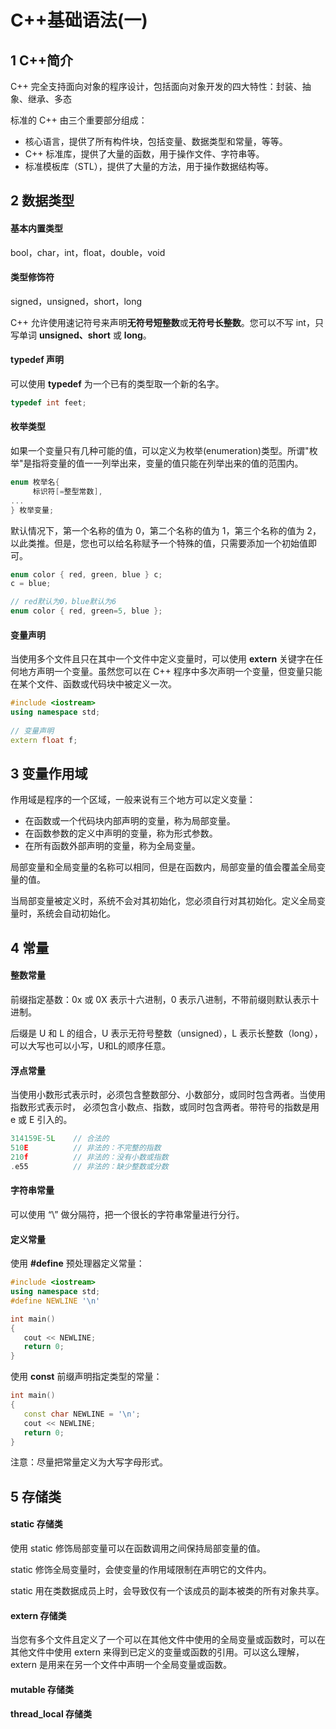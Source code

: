 # C++基础语法(一)


## 1 C++简介

C++ 完全支持面向对象的程序设计，包括面向对象开发的四大特性：封装、抽象、继承、多态

标准的 C++ 由三个重要部分组成：

- 核心语言，提供了所有构件块，包括变量、数据类型和常量，等等。
- C++ 标准库，提供了大量的函数，用于操作文件、字符串等。
- 标准模板库（STL），提供了大量的方法，用于操作数据结构等。

## 2 数据类型

#### 基本内置类型

bool，char，int，float，double，void

#### 类型修饰符

signed，unsigned，short，long

C++ 允许使用速记符号来声明**无符号短整数**或**无符号长整数**。您可以不写 int，只写单词 **unsigned、short** 或 **long**。

#### typedef 声明

可以使用 **typedef** 为一个已有的类型取一个新的名字。

```c++
typedef int feet;
```

#### 枚举类型

如果一个变量只有几种可能的值，可以定义为枚举(enumeration)类型。所谓"枚举"是指将变量的值一一列举出来，变量的值只能在列举出来的值的范围内。

```c++
enum 枚举名{ 
     标识符[=整型常数], 
... 
} 枚举变量;
```

默认情况下，第一个名称的值为 0，第二个名称的值为 1，第三个名称的值为 2，以此类推。但是，您也可以给名称赋予一个特殊的值，只需要添加一个初始值即可。

```c++
enum color { red, green, blue } c;
c = blue;

// red默认为0，blue默认为6
enum color { red, green=5, blue };
```

#### 变量声明

当使用多个文件且只在其中一个文件中定义变量时，可以使用 **extern** 关键字在任何地方声明一个变量。虽然您可以在 C++ 程序中多次声明一个变量，但变量只能在某个文件、函数或代码块中被定义一次。

```c++
#include <iostream>
using namespace std;
 
// 变量声明
extern float f;
```

## 3 变量作用域

作用域是程序的一个区域，一般来说有三个地方可以定义变量：

- 在函数或一个代码块内部声明的变量，称为局部变量。
- 在函数参数的定义中声明的变量，称为形式参数。
- 在所有函数外部声明的变量，称为全局变量。

局部变量和全局变量的名称可以相同，但是在函数内，局部变量的值会覆盖全局变量的值。

当局部变量被定义时，系统不会对其初始化，您必须自行对其初始化。定义全局变量时，系统会自动初始化。

## 4 常量

#### 整数常量

前缀指定基数：0x 或 0X 表示十六进制，0 表示八进制，不带前缀则默认表示十进制。

后缀是 U 和 L 的组合，U 表示无符号整数（unsigned），L 表示长整数（long），可以大写也可以小写，U和L的顺序任意。

#### 浮点常量

当使用小数形式表示时，必须包含整数部分、小数部分，或同时包含两者。当使用指数形式表示时， 必须包含小数点、指数，或同时包含两者。带符号的指数是用 e 或 E 引入的。

```c++
314159E-5L    // 合法的 
510E          // 非法的：不完整的指数
210f          // 非法的：没有小数或指数
.e55          // 非法的：缺少整数或分数
```

#### 字符串常量

可以使用 “\” 做分隔符，把一个很长的字符串常量进行分行。

#### 定义常量

使用 **#define** 预处理器定义常量：

```c++
#include <iostream>
using namespace std;
#define NEWLINE '\n'

int main()
{
   cout << NEWLINE;
   return 0;
}
```

使用 **const** 前缀声明指定类型的常量：

```c++
int main()
{
   const char NEWLINE = '\n';
   cout << NEWLINE;
   return 0;
}
```

注意：尽量把常量定义为大写字母形式。

## 5 存储类

#### static 存储类

使用 static 修饰局部变量可以在函数调用之间保持局部变量的值。

 static 修饰全局变量时，会使变量的作用域限制在声明它的文件内。

static 用在类数据成员上时，会导致仅有一个该成员的副本被类的所有对象共享。

#### extern 存储类

当您有多个文件且定义了一个可以在其他文件中使用的全局变量或函数时，可以在其他文件中使用 extern 来得到已定义的变量或函数的引用。可以这么理解，extern 是用来在另一个文件中声明一个全局变量或函数。

#### mutable 存储类

#### thread_local 存储类


